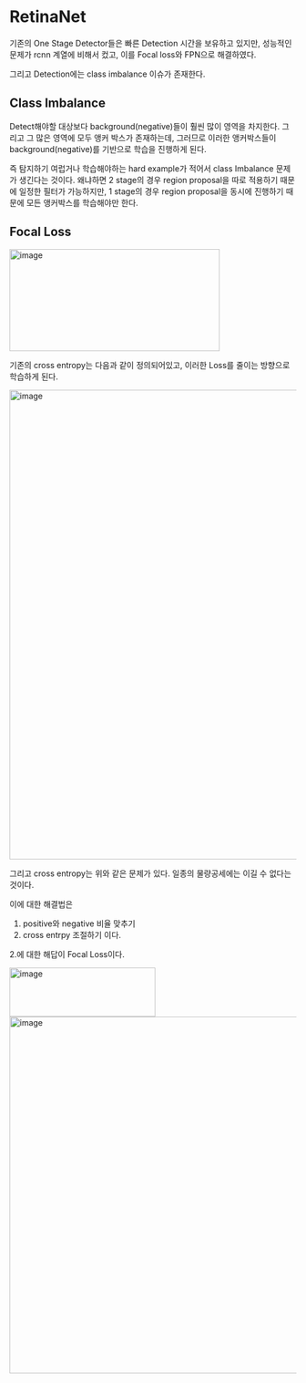 # RetinaNet

기존의 One Stage Detector들은 빠른 Detection 시간을 보유하고 있지만, 성능적인 문제가 rcnn 계열에 비해서 컸고,
이를 Focal loss와 FPN으로 해결하였다.

그리고 Detection에는 class imbalance 이슈가 존재한다.

## Class Imbalance

Detect해야할 대상보다 background(negative)들이 훨씬 많이 영역을 차지한다.
그리고 그 많은 영역에 모두 앵커 박스가 존재하는데, 그러므로 이러한 앵커박스들이 background(negative)를 기반으로 학습을 진행하게 된다.

즉 탐지하기 여럽거나 학습해야하는 hard example가 적어서 class Imbalance 문제가 생긴다는 것이다.
왜냐하면 2 stage의 경우 region proposal을 따로 적용하기 때문에 일정한 필터가 가능하지만,
1 stage의 경우 region proposal을 동시에 진행하기 때문에 모든 앵커박스를 학습해야만 한다.


## Focal Loss

<img width="369" height="179" alt="image" src="https://github.com/user-attachments/assets/b3fea0c1-e9f3-49b0-a6f2-e65064ab4caa" />

기존의 cross entropy는 다음과 같이 정의되어있고, 이러한 Loss를 줄이는 방향으로 학습하게 된다.

<img width="1993" height="824" alt="image" src="https://github.com/user-attachments/assets/cc4ec701-9421-4cdf-9cb9-950d4e486237" />

그리고 cross entropy는 위와 같은 문제가 있다.
일종의 물량공세에는 이길 수 없다는 것이다.

이에 대한 해결법은 

1. positive와 negative 비율 맞추기
2. cross entrpy 조절하기 이다.

2.에 대한 해답이 Focal Loss이다.

<img width="256" height="86" alt="image" src="https://github.com/user-attachments/assets/76881576-1bfc-4502-a95d-29f3a4ea0d7d" />
<img width="1026" height="626" alt="image" src="https://github.com/user-attachments/assets/5c4fa45e-2fba-4798-b2f3-85b52bc07182" />

